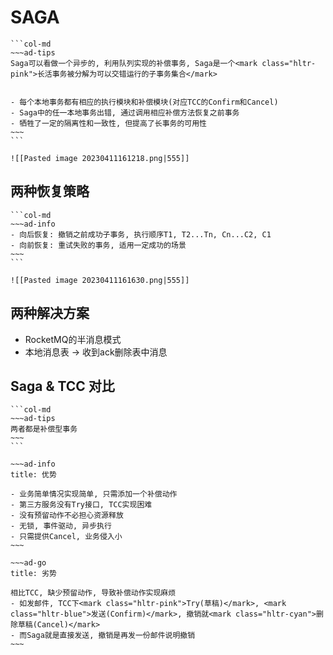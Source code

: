 # SAGA

````col
```col-md
~~~ad-tips
Saga可以看做一个异步的, 利用队列实现的补偿事务, Saga是一个<mark class="hltr-pink">长活事务被分解为可以交错运行的子事务集合</mark>


- 每个本地事务都有相应的执行模块和补偿模块(对应TCC的Confirm和Cancel)
- Saga中的任一本地事务出错, 通过调用相应补偿方法恢复之前事务
- 牺牲了一定的隔离性和一致性, 但提高了长事务的可用性
~~~
```

![[Pasted image 20230411161218.png|555]]
````

## 两种恢复策略
````col
```col-md
~~~ad-info
- 向后恢复: 撤销之前成功子事务, 执行顺序T1, T2...Tn, Cn...C2, C1
- 向前恢复: 重试失败的事务, 适用一定成功的场景
~~~
```

![[Pasted image 20230411161630.png|555]]
````
## 两种解决方案

- RocketMQ的半消息模式
- 本地消息表 -> 收到ack删除表中消息


## Saga & TCC 对比

````col
```col-md
~~~ad-tips
两者都是补偿型事务
~~~
```

~~~ad-info
title: 优势

- 业务简单情况实现简单, 只需添加一个补偿动作
- 第三方服务没有Try接口, TCC实现困难
- 没有预留动作不必担心资源释放
- 无锁, 事件驱动, 异步执行
- 只需提供Cancel, 业务侵入小
~~~

~~~ad-go
title: 劣势

相比TCC, 缺少预留动作, 导致补偿动作实现麻烦
- 如发邮件, TCC下<mark class="hltr-pink">Try(草稿)</mark>, <mark class="hltr-blue">发送(Confirm)</mark>, 撤销就<mark class="hltr-cyan">删除草稿(Cancel)</mark>
- 而Saga就是直接发送, 撤销是再发一份邮件说明撤销
~~~

````
